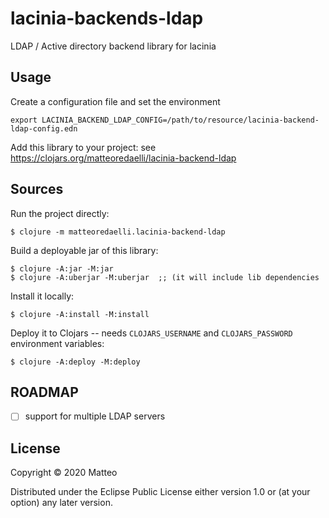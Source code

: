 # lacinia-backends-ldap

LDAP / Active directory backend library for lacinia

## Usage

Create a configuration file and set the environment

	export LACINIA_BACKEND_LDAP_CONFIG=/path/to/resource/lacinia-backend-ldap-config.edn


Add this library to your project: see https://clojars.org/matteoredaelli/lacinia-backend-ldap

## Sources

Run the project directly:

	$ clojure -m matteoredaelli.lacinia-backend-ldap

Build a deployable jar of this library:

	$ clojure -A:jar -M:jar
	$ clojure -A:uberjar -M:uberjar  ;; (it will include lib dependencies

Install it locally:

	$ clojure -A:install -M:install

Deploy it to Clojars -- needs `CLOJARS_USERNAME` and `CLOJARS_PASSWORD` environment variables:

	$ clojure -A:deploy -M:deploy

## ROADMAP

- [ ] support for multiple LDAP servers

## License

Copyright © 2020 Matteo

Distributed under the Eclipse Public License either version 1.0 or (at
your option) any later version.
